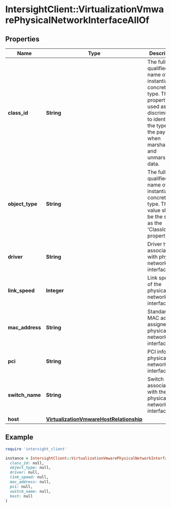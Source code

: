 # IntersightClient::VirtualizationVmwarePhysicalNetworkInterfaceAllOf

## Properties

| Name | Type | Description | Notes |
| ---- | ---- | ----------- | ----- |
| **class_id** | **String** | The fully-qualified name of the instantiated, concrete type. This property is used as a discriminator to identify the type of the payload when marshaling and unmarshaling data. | [default to &#39;virtualization.VmwarePhysicalNetworkInterface&#39;] |
| **object_type** | **String** | The fully-qualified name of the instantiated, concrete type. The value should be the same as the &#39;ClassId&#39; property. | [default to &#39;virtualization.VmwarePhysicalNetworkInterface&#39;] |
| **driver** | **String** | Driver type associated with physical network interface. | [optional] |
| **link_speed** | **Integer** | Link speed of the physical network interface. | [optional] |
| **mac_address** | **String** | Standard MAC address assigned to physical network interface. | [optional] |
| **pci** | **String** | PCI info for physical network interface. | [optional] |
| **switch_name** | **String** | Switch associated with the physical network interface. | [optional] |
| **host** | [**VirtualizationVmwareHostRelationship**](VirtualizationVmwareHostRelationship.md) |  | [optional] |

## Example

```ruby
require 'intersight_client'

instance = IntersightClient::VirtualizationVmwarePhysicalNetworkInterfaceAllOf.new(
  class_id: null,
  object_type: null,
  driver: null,
  link_speed: null,
  mac_address: null,
  pci: null,
  switch_name: null,
  host: null
)
```

